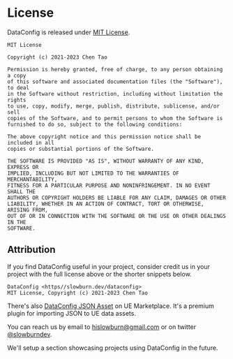 # License

DataConfig is released under [MIT License][1].

```
MIT License

Copyright (c) 2021-2023 Chen Tao 

Permission is hereby granted, free of charge, to any person obtaining a copy
of this software and associated documentation files (the "Software"), to deal
in the Software without restriction, including without limitation the rights
to use, copy, modify, merge, publish, distribute, sublicense, and/or sell
copies of the Software, and to permit persons to whom the Software is
furnished to do so, subject to the following conditions:

The above copyright notice and this permission notice shall be included in all
copies or substantial portions of the Software.

THE SOFTWARE IS PROVIDED "AS IS", WITHOUT WARRANTY OF ANY KIND, EXPRESS OR
IMPLIED, INCLUDING BUT NOT LIMITED TO THE WARRANTIES OF MERCHANTABILITY,
FITNESS FOR A PARTICULAR PURPOSE AND NONINFRINGEMENT. IN NO EVENT SHALL THE
AUTHORS OR COPYRIGHT HOLDERS BE LIABLE FOR ANY CLAIM, DAMAGES OR OTHER
LIABILITY, WHETHER IN AN ACTION OF CONTRACT, TORT OR OTHERWISE, ARISING FROM,
OUT OF OR IN CONNECTION WITH THE SOFTWARE OR THE USE OR OTHER DEALINGS IN THE
SOFTWARE.
```

## Attribution 

If you find DataConfig useful in your project, consider credit us in your project with the full license above or the shorter snippets below. 

```
DataConfig <https//slowburn.dev/dataconfig>
MIT License, Copyright (c) 2021-2023 Chen Tao
```

There's also [DataConfig JSON Asset][2] on UE Marketplace. It's a premium plugin for importing JSON to UE data assets.

You can reach us by email to <hislowburn@gmail.com> or on twitter [@slowburndev](https://twitter.com/slowburndev). 

We'll setup a section showcasing projects using DataConfig in the future.

[1]: https://choosealicense.com/licenses/mit/ "MIT License"

[2]: https://www.unrealengine.com/marketplace/en-US/product/dataconfig-json-asset "DataConfig JSON Asset"